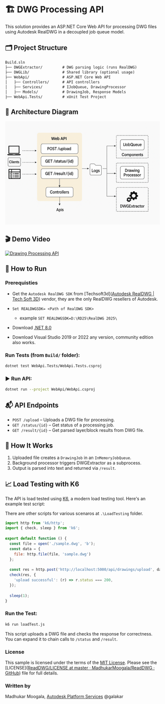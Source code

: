 # 🏗️ DWG Processing API

This solution provides an ASP.NET Core Web API for processing DWG files using Autodesk RealDWG in a decoupled job queue model.

## 🗂️ Project Structure

```
Build.sln
├── DWGExtractor/         # DWG parsing logic (runs RealDWG)
├── DWGLib/               # Shared library (optional usage)
├── WebApi/               # ASP.NET Core Web API
│   ├── Controllers/      # API controllers
│   ├── Services/         # IJobQueue, DrawingProcessor
│   ├── Models/           # DrawingJob, Response Models
├── WebApi.Tests/         # xUnit Test Project
```

## 📐 Architecture Diagram

![System Architecture](./Design.png)

## 🎬 Demo Video

[![Drawing Processing API ](https://img.youtube.com/vi/cXln7GzZwdk/0.jpg)](https://youtu.be/cXln7GzZwdk)

## 🚀 How to Run

### Prerequisties

- Get the `Autodesk RealDWG SDK` from [Techsoft3d]([Autodesk RealDWG | Tech Soft 3D](https://www.techsoft3d.com/products/realdwg/)) vendor, they are the only RealDWG resellers of Autodesk.

- `Set REALDWGSDK= <Path of RealDWG SDK>`
  
  - example  `SET REALDWGSDK=D:\RD25\RealDWG 2025\`

- Download [.NET 8.0 ](https://dotnet.microsoft.com/en-us/download/dotnet/8.0)

- Download Visual Studio 2019 or 2022 any version, community edition also works.

### Run Tests (from `Build/` folder):

```bash
dotnet test WebApi.Tests/WebApi.Tests.csproj
```

### ▶️ Run API:

```bash
dotnet run --project WebApi/WebApi.csproj
```

## 📬 API Endpoints

- `POST /upload` – Uploads a DWG file for processing.
- `GET /status/{id}` – Get status of a processing job.
- `GET /result/{id}` – Get parsed layer/block results from DWG file.

## 🔧 How It Works

1. Uploaded file creates a `DrawingJob` in an `InMemoryJobQueue`.
2. Background processor triggers DWGExtractor as a subprocess.
3. Output is parsed into text and returned via `/result`.

## 📈 Load Testing with K6

The API is load tested using [K6](https://k6.io/), a modern load testing tool. Here's an example test script:

There are other scripts for various scenaros at `.\LoadTesting` folder.

```javascript
import http from 'k6/http';
import { check, sleep } from 'k6';

export default function () {
  const file = open('./sample.dwg', 'b');
  const data = {
    file: http.file(file, 'sample.dwg')
  };

  const res = http.post('http://localhost:5000/api/drawings/upload', data);
  check(res, {
    'upload successful': (r) => r.status === 200,
  });

  sleep(1);
}
```

### Run the Test:

```bash
k6 run loadTest.js
```

This script uploads a DWG file and checks the response for correctness. You can expand it to chain calls to `/status` and `/result`.

### License

This sample is licensed under the terms of the [MIT License](http://opensource.org/licenses/MIT). Please see the [LICENSE]([ReadDWG/LICENSE at master · MadhukarMoogala/ReadDWG · GitHub](https://github.com/MadhukarMoogala/ReadDWG/blob/master/LICENSE)) file for full details.

### Written by

Madhukar Moogala, [Autodesk Platform Services](http://aps.autodesk.com)  @galakar